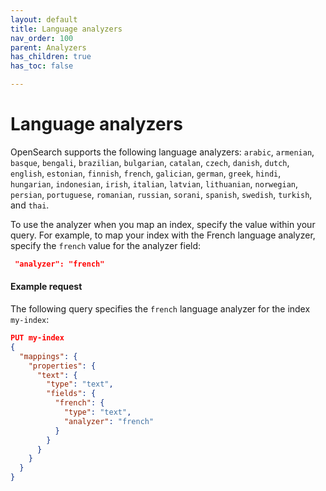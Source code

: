```yaml
---
layout: default
title: Language analyzers
nav_order: 100
parent: Analyzers
has_children: true
has_toc: false

---
```


# Language analyzers

OpenSearch supports the following language analyzers:
`arabic`, `armenian`, `basque`, `bengali`, `brazilian`, `bulgarian`, `catalan`, `czech`, `danish`, `dutch`, `english`, `estonian`, `finnish`, `french`, `galician`, `german`, `greek`, `hindi`, `hungarian`, `indonesian`, `irish`, `italian`, `latvian`, `lithuanian`, `norwegian`, `persian`, `portuguese`, `romanian`, `russian`, `sorani`, `spanish`, `swedish`, `turkish`, and `thai`.

To use the analyzer when you map an index, specify the value within your query. For example, to map your index with the French language analyzer, specify the `french` value for the analyzer field:

```json
 "analyzer": "french"
```

#### Example request

The following query specifies the `french` language analyzer for the index `my-index`:

```json
PUT my-index
{
  "mappings": {
    "properties": {
      "text": { 
        "type": "text",
        "fields": {
          "french": { 
            "type": "text",
            "analyzer": "french"
          }
        }
      }
    }
  }
}
```

<!-- TO do: each of the options needs its own section with an example. Convert table to individual sections, and then give a streamlined list with valid values. -->
